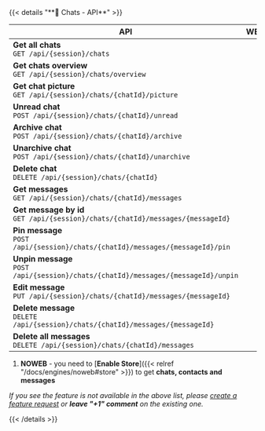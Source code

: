 <div></div>
{{< details "**💬 Chats - API**" >}}

| **API**                                                                                | WEBJS | NOWEB | GOWS  |
|----------------------------------------------------------------------------------------|:-----:|:-----:|:-----:|
| **Get all chats** <br> `GET /api/{session}/chats`                                      |  ✔️   |  ✔️¹  |  ✔️   |
| **Get chats overview** <br> `GET /api/{session}/chats/overview`                        |  ✔️   |  ✔️¹  |  ✔️   |
| **Get chat picture** <br> `GET /api/{session}/chats/{chatId}/picture`                  |  ✔️   |  ✔️¹  |  ✔️   |
| **Unread chat** <br> `POST /api/{session}/chats/{chatId}/unread`                       |  ✔️   |  ✔️¹  |       |
| **Archive chat** <br> `POST /api/{session}/chats/{chatId}/archive`                     |  ✔️   |  ✔️¹  |       |
| **Unarchive chat** <br> `POST /api/{session}/chats/{chatId}/unarchive`                 |  ✔️   |  ✔️¹  |       |
| **Delete chat** <br> `DELETE /api/{session}/chats/{chatId}`                            |  ✔️   |       |       |
| **Get messages** <br> `GET /api/{session}/chats/{chatId}/messages`                     |  ✔️   |  ✔️¹  |  ✔️   |
| **Get message by id** <br> `GET /api/{session}/chats/{chatId}/messages/{messageId}`    |  ✔️   |  ✔️¹  |  ✔️   |
| **Pin message** <br> `POST /api/{session}/chats/{chatId}/messages/{messageId}/pin`     |  ✔️   |  ✔️   |       |
| **Unpin message** <br> `POST /api/{session}/chats/{chatId}/messages/{messageId}/unpin` |  ✔️   |  ✔️   |       |
| **Edit message** <br> `PUT /api/{session}/chats/{chatId}/messages/{messageId}`         |  ✔️   |  ✔️   |       |
| **Delete message** <br> `DELETE /api/{session}/chats/{chatId}/messages/{messageId}`    |  ✔️   |  ✔️   |       |
| **Delete all messages** <br> `DELETE /api/{session}/chats/{chatId}/messages`           |  ✔️   |       |       |

1. **NOWEB** - you need to [**Enable Store**]({{< relref "/docs/engines/noweb#store" >}}) to get **chats, contacts and messages**

_If you see the feature is not available in the above list, please [create a feature request](https://github.com/devlikeapro/waha/issues/new/choose) or **leave "+1" comment** on the existing one._

{{< /details >}}
